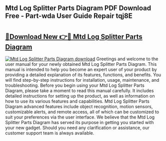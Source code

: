 ## Mtd Log Splitter Parts Diagram PDF Download Free - Part-wda User Guide Repair tqj8E

# <h2><a href="http://dfukm7.blite.top/?on=Mtd+Log+Splitter+Parts+Diagram">🔗Download New 👉🔴 Mtd Log Splitter Parts Diagram</a></h2>

[![Mtd Log Splitter Parts Diagram download](https://i.imgur.com/lujVjoI.png)](http://dfukm7.blite.top/?on=Mtd+Log+Splitter+Parts+Diagram)
Greetings and welcome to the user manual for your newly obtained Mtd Log Splitter Parts Diagram. This manual is intended to help you become an expert user of your product by providing a detailed explanation of its features, functions, and benefits. You will find step-by-step instructions for installation, usage, maintenance, and troubleshooting. Before you begin using your Mtd Log Splitter Parts Diagram, please take a moment to read this manual carefully. It includes detailed instructions for setting up the product, as well as information on how to use its various features and capabilities. Mtd Log Splitter Parts Diagram advanced features include object recognition, motion sensors, customizable alerts, and remote access, all of which can be customized to suit your preferences via the user interface. We believe that the Mtd Log Splitter Parts Diagram has served its purpose in getting you started with your new gadget. Should you need any clarification or assistance, our customer support team is always available.
